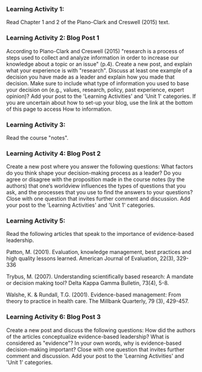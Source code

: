 ### Learning Activity 1:

Read Chapter 1 and 2 of the Plano-Clark and Creswell \(2015\) text.

### Learning Activity 2: Blog Post 1

According to Plano-Clark and Creswell \(2015\) "research is a process of steps used to collect and analyze information in order to increase our knowledge about a topic or an issue" \(p.4\).  Create a new post, and explain what your experience is with "research". Discuss at least one example of a decision you have made as a leader and explain how you made that decision. Make sure to include what type of information you used to base your decision on \(e.g., values, research, policy, past experience, expert opinion\)? Add your post to the 'Learning Activities' and 'Unit 1' categories. If you are uncertain about how to set-up your blog, use the link at the bottom of this page to access How to information.

### Learning Activity 3:

Read the course "notes".

### Learning Activity 4: Blog Post 2

Create a new post where you answer the following questions: What factors do you think shape your decision-making process as a leader? Do you agree or disagree with the proposition made in the course notes \(by the authors\) that one’s worldview influences the types of questions that you ask, and the processes that you use to find the answers to your questions?   Close with one question that invites further comment and discussion. Add your post to the 'Learning Activities' and 'Unit 1' categories.

### Learning Activity 5:

Read the following articles that speak to the importance of evidence-based leadership.

Patton, M.  \(2001\). Evaluation, knowledge management, best practices and high quality lessons learned. American Journal of Evaluation, 22\(3\), 329-336

Trybus, M. \(2007\). Understanding scientifically based research: A mandate or decision making tool? Delta Kappa Gamma Bulletin, 73\(4\), 5-8.

Walshe, K. & Rundall, T.G. \(2001\). Evidence-based management: From theory to practice in health care. The Millbank Quarterly, 79 \(3\), 429-457.   

### Learning Activity 6: Blog Post 3

Create a new post and discuss the following questions: How did the authors of the articles conceptualize evidence-based leadership?  What is considered as "evidence"? In your own words, why is evidence-based decision-making important?   Close with one question that invites further comment and discussion. Add your post to the 'Learning Activities' and 'Unit 1' categories.



